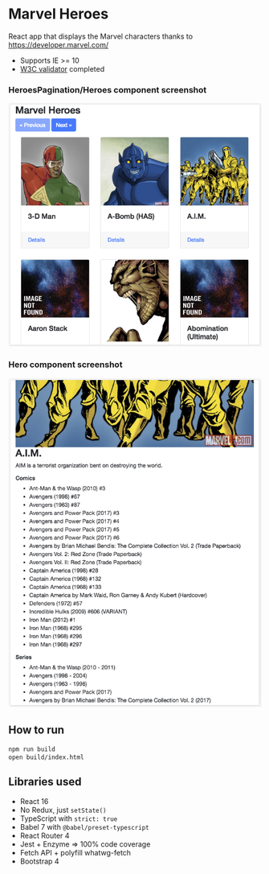 # Marvel Heroes

React app that displays the Marvel characters thanks to https://developer.marvel.com/

- Supports IE >= 10
- [W3C validator](https://validator.w3.org/) completed

### HeroesPagination/Heroes component screenshot

![HeroesPagination/Heroes component screenshot](doc/HeroesPagination.png)

### Hero component screenshot

![Hero component screenshot](doc/Hero.png)

## How to run

```
npm run build
open build/index.html
```

## Libraries used

- React 16
- No Redux, just `setState()`
- TypeScript with `strict: true`
- Babel 7 with `@babel/preset-typescript`
- React Router 4
- Jest + Enzyme => 100% code coverage
- Fetch API + polyfill whatwg-fetch
- Bootstrap 4
